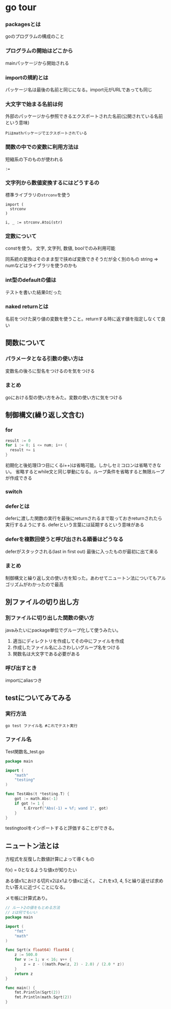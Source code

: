 # go tour

### packagesとは
goのプログラムの構成のこと

### プログラムの開始はどこから
mainパッケージから開始される

### importの規約とは
パッケージ名は最後の名前と同じになる。import元がURLであっても同じ

### 大文字で始まる名前は何
外部のパッケージから参照できるエクスポートされた名前(公開されている名前という意味)

```
Piはmathパッケージでエクスポートされている
```

### 関数の中での変数に利用方法は

短縮系の下のものが使われる
```
:=
```

### 文字列から数値変換するにはどうするの

標準ライブラリの```strconv```を使う

```
import (
  strconv
)

i, _ := strconv.Atoi(str)
```

### 定数について

constを使う。
文字, 文字列, 数値, boolでのみ利用可能

同系統の変換はそのまま型で挟めば変換できそうだが全く別のもの string => numなどはライブラリを使うのかも

### int型のdefaultの値は
テストを書いた結果0だった

### naked returnとは
名前をつけた戻り値の変数を使うこと。returnする時に返す値を指定しなくて良い

## 関数について

### パラメータとなる引数の使い方は
変数名の後ろに型名をつけるのを気をつける

### まとめ

goにおける型の使い方をみた。変数の使い方に気をつける

## 制御構文(繰り返し文含む)

### for
```go
result := 0
for i := 0; i <= num; i++ {
  result += i
}
```

初期化と後処理(3つ目にくるi++)は省略可能。しかしセミコロンは省略できない。
省略するとwhile文と同じ挙動になる。ループ条件を省略すると無限ループが作成できる

### switch

### deferとは
deferに渡した関数の実行を最後にreturnされるまで取っておきreturnされたら実行するようにする.
deferという言葉には延期するという意味がある

### deferを複数回使うと呼び出される順番はどうなる
deferがスタックされる(last in first out)
最後に入ったものが最初に出て来る


### まとめ
制御構文と繰り返し文の使い方を知った。あわせてニュートン法についてもアルゴリズムがわかったので最高


## 別ファイルの切り出し方

### 別ファイルに切り出した関数の使い方

javaみたいにpackage単位でグループ化して使うみたい。
1. 適当にディレクトリを作成してその中にファイルを作成
2. 作成したファイル名にふさわしいグループ名をつける
3. 関数名は大文字である必要がある

### 呼び出すとき

importにaliasつき

## testについてみてみる

### 実行方法
```
go test ファイル名 #これでテスト実行
```

### ファイル名
Test関数名_test.go


```go Test関数名_test.go
package main

import (
	"math"
	"testing"
)

func TestAbs(t *testing.T) {
	got := math.Abs(-1)
	if got != 1 {
		t.Errorf("Abs(-1) = %f; wand 1", got)
	}
}

```

testingtoolをインポートすると評価することができる。


## ニュートン法とは
方程式を反復した数値計算によって導くもの

f(x) = 0となるような値xが知りたい

ある値x1における切片x2はx1より値xに近く。
これをx3, 4, 5と繰り返せば求めたい答えに近づくことになる。

メモ帳に計算式あり。


```go
// ルート2の値をもとめる方法
// zは何でもいい
package main

import (
	"fmt"
	"math"
)

func Sqrt(x float64) float64 {
	z := 500.0
	for v := 1; v < 16; v++ {
		z = z - ((math.Pow(z, 2) - 2.0) / (2.0 * z))
	}
	return z
}

func main() {
	fmt.Println(Sqrt(2))
	fmt.Println(math.Sqrt(2))
}

```
